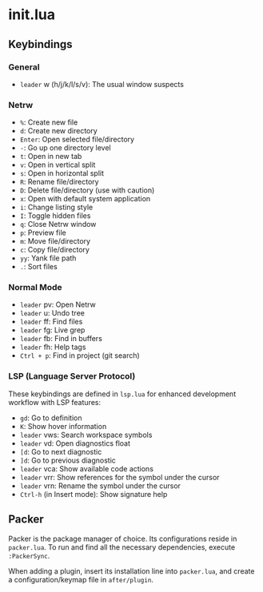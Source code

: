 # init.lua

## Keybindings

### General

- `leader` w (h/j/k/l/s/v): The usual window suspects

### Netrw

- `%`: Create new file
- `d`: Create new directory
- `Enter`: Open selected file/directory
- `-`: Go up one directory level
- `t`: Open in new tab
- `v`: Open in vertical split
- `s`: Open in horizontal split
- `R`: Rename file/directory
- `D`: Delete file/directory (use with caution)
- `x`: Open with default system application
- `i`: Change listing style
- `I`: Toggle hidden files
- `q`: Close Netrw window
- `p`: Preview file
- `m`: Move file/directory
- `c`: Copy file/directory
- `yy`: Yank file path
- `.`: Sort files

### Normal Mode

- `leader` pv: Open Netrw
- `leader` u: Undo tree
- `leader` ff: Find files
- `leader` fg: Live grep
- `leader` fb: Find in buffers
- `leader` fh: Help tags
- `Ctrl + p`: Find in project (git search)

### LSP (Language Server Protocol)

These keybindings are defined in `lsp.lua` for enhanced development workflow with LSP features:

- `gd`: Go to definition
- `K`: Show hover information
- `leader` vws: Search workspace symbols
- `leader` vd: Open diagnostics float
- `[d`: Go to next diagnostic
- `]d`: Go to previous diagnostic
- `leader` vca: Show available code actions
- `leader` vrr: Show references for the symbol under the cursor
- `leader` vrn: Rename the symbol under the cursor
- `Ctrl-h` (in Insert mode): Show signature help

## Packer

Packer is the package manager of choice. Its configurations reside in `packer.lua`. To run and find all the necessary dependencies, execute `:PackerSync`.

When adding a plugin, insert its installation line into `packer.lua`, and create a configuration/keymap file in `after/plugin`.

